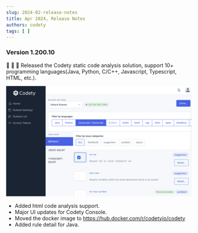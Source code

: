 ```yaml
---
slug: 2024-02-release-notes
title: Apr 2024, Release Notes
authors: codety
tags: [ ]
---
```


### Version 1.200.10
:tada:  :tada:  :tada: Released the Codety static code analysis solution, support 10+ programming languages(Java, Python, C/C++, Javascript, Typescript, HTML, etc.).

![screenshot](./screenshot.png)

* Added html code analysis support.
* Major UI updates for Codety Console.
* Moved the docker image to https://hub.docker.com/r/codetyio/codety
* Added rule detail for Java.